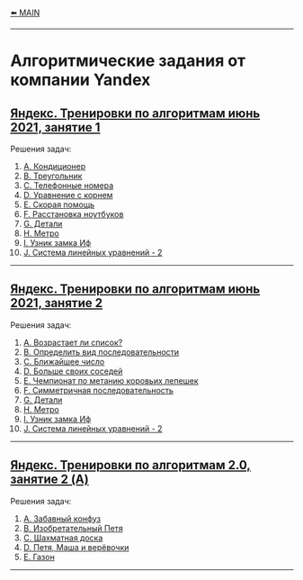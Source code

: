 [⬅️ MAIN][main]

[main]: ./../README.md


---
# Алгоритмические задания от компании Yandex
## [Яндекс. Тренировки по алгоритмам июнь 2021, занятие 1][Yandex_AT_01_orig] 
Решения задач:
1. [A. Кондиционер][Yandex_AT_01_01A]
2. [B. Треугольник][Yandex_AT_01_01B]
3. [C. Телефонные номера][Yandex_AT_01_01C]
4. [D. Уравнение с корнем][Yandex_AT_01_01D]
5. [E. Скорая помощь][Yandex_AT_01_01E]
6. [F. Расстановка ноутбуков][Yandex_AT_01_01F]
6. [G. Детали][Yandex_AT_01_01G]
6. [H. Метро][Yandex_AT_01_01H]
6. [I. Узник замка Иф][Yandex_AT_01_01I]
6. [J. Система линейных уравнений - 2][Yandex_AT_01_01J]

[Yandex_AT_01_orig]: https://contest.yandex.ru/contest/27393
[Yandex_AT_01_01A]: ./descriptions/AlgorithmicTraining01_01/ProblemA.md
[Yandex_AT_01_01B]: ./descriptions/AlgorithmicTraining01_01/ProblemB.md
[Yandex_AT_01_01C]: ./descriptions/AlgorithmicTraining01_01/ProblemC.md
[Yandex_AT_01_01D]: ./descriptions/AlgorithmicTraining01_01/ProblemD.md
[Yandex_AT_01_01E]: ./descriptions/AlgorithmicTraining01_01/ProblemE.md
[Yandex_AT_01_01F]: ./descriptions/AlgorithmicTraining01_01/ProblemF.md
[Yandex_AT_01_01G]: ./descriptions/AlgorithmicTraining01_01/ProblemG.md
[Yandex_AT_01_01H]: ./descriptions/AlgorithmicTraining01_01/ProblemH.md
[Yandex_AT_01_01I]: ./descriptions/AlgorithmicTraining01_01/ProblemI.md
[Yandex_AT_01_01J]: ./descriptions/AlgorithmicTraining01_01/ProblemJ.md


---
## [Яндекс. Тренировки по алгоритмам июнь 2021, занятие 2][Yandex_AT_01_02_orig] 
Решения задач:
1. [A. Возрастает ли список?][Yandex_AT_01_02A]
2. [B. Определить вид последовательности][Yandex_AT_01_02B]
3. [C. Ближайшее число][Yandex_AT_01_02C]
4. [D. Больше своих соседей][Yandex_AT_01_02D]
5. [E. Чемпионат по метанию коровьих лепешек][Yandex_AT_01_02E]
6. [F. Симметричная последовательность][Yandex_AT_01_02F]
6. [G. Детали][Yandex_AT_01_01G]
6. [H. Метро][Yandex_AT_01_01H]
6. [I. Узник замка Иф][Yandex_AT_01_01I]
6. [J. Система линейных уравнений - 2][Yandex_AT_01_01J]

[Yandex_AT_01_02_orig]: https://contest.yandex.ru/contest/27472
[Yandex_AT_01_02A]: ./descriptions/AlgorithmicTraining01_02/ProblemA.md
[Yandex_AT_01_02B]: ./descriptions/AlgorithmicTraining01_02/ProblemB.md
[Yandex_AT_01_02C]: ./descriptions/AlgorithmicTraining01_02/ProblemC.md
[Yandex_AT_01_02D]: ./descriptions/AlgorithmicTraining01_02/ProblemD.md
[Yandex_AT_01_02E]: ./descriptions/AlgorithmicTraining01_02/ProblemE.md
[Yandex_AT_01_02F]: ./descriptions/AlgorithmicTraining01_02/ProblemF.md
[Yandex_AT_01_01G]: ./descriptions/AlgorithmicTraining01_01/ProblemG.md
[Yandex_AT_01_01H]: ./descriptions/AlgorithmicTraining01_01/ProblemH.md
[Yandex_AT_01_01I]: ./descriptions/AlgorithmicTraining01_01/ProblemI.md
[Yandex_AT_01_01J]: ./descriptions/AlgorithmicTraining01_01/ProblemJ.md

---
## [Яндекс. Тренировки по алгоритмам 2.0, занятие 2 (A)][Yandex_AT_02A_orig] 
Решения задач:
1. [А. Забавный конфуз][Yandex_AT_02A_A]
2. [B. Изобретательный Петя][Yandex_AT_02A_B]
2. [C. Шахматная доска][Yandex_AT_02A_C]
2. [D. Петя, Маша и верёвочки][Yandex_AT_02A_D]
2. [E. Газон][Yandex_AT_02A_E]


[Yandex_AT_02A_orig]: https://contest.yandex.ru/contest/28736/
[Yandex_AT_02A_A]: ./descriptions/AlgorithmicTraining02A/ProblemA.md
[Yandex_AT_02A_B]: ./descriptions/AlgorithmicTraining02A/ProblemB.md
[Yandex_AT_02A_C]: ./descriptions/AlgorithmicTraining02A/ProblemC.md
[Yandex_AT_02A_D]: ./descriptions/AlgorithmicTraining02A/ProblemD.md
[Yandex_AT_02A_E]: ./descriptions/AlgorithmicTraining02A/ProblemE.md


---